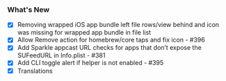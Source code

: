 ### What's New

- [x] Removing wrapped iOS app bundle left file rows/view behind and icon was missing for wrapped app bundle in file list
- [x] Allow Remove action for homebrew/core taps and fix icon - #396
- [x] Add Sparkle appcast URL checks for apps that don’t expose the SUFeedURL in Info.plist - #381
- [x] Add CLI toggle alert if helper is not enabled - #395
- [x] Translations

